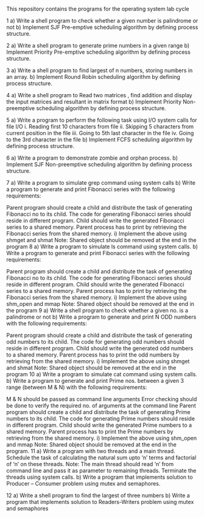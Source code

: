 This repository contains the programs for the operating system lab cycle

1 a) Write a shell program to check whether a given number is palindrome or not b) Implement SJF Pre-emptive scheduling algorithm by defining process structure.

2 a) Write a shell program to generate prime numbers in a given range b) Implement Priority Pre-emptive scheduling algorithm by defining process structure.

3 a) Write a shell program to find largest of n numbers, storing numbers in an array. b) Implement Round Robin scheduling algorithm by defining process structure.

4 a) Write a shell program to Read two matrices , find addition and display the input matrices and resultant in matrix format b) Implement Priority Non-preemptive scheduling algorithm by defining process structure.

5 a) Write a program to perform the following task using I/O system calls for file I/O i. Reading first 10 characters from file ii. Skipping 5 characters from current position in the file iii. Going to 5th last character in the file iv. Going to the 3rd character in the file b) Implement FCFS scheduling algorithm by defining process structure.

6 a) Write a program to demonstrate zombie and orphan process. b) Implement SJF Non-preemptive scheduling algorithm by defining process structure.

7 a) Write a program to simulate grep command using system calls b) Write a program to generate and print Fibonacci series with the following requirements:

Parent program should create a child and distribute the task of generating Fibonacci no to its child.
The code for generating Fibonacci series should reside in different program.
Child should write the generated Fibonacci series to a shared memory.
Parent process has to print by retrieving the Fibonacci series from the shared memory. i) Implement the above using shmget and shmat Note: Shared object should be removed at the end in the program
8 a) Write a program to simulate ls command using system calls. b) Write a program to generate and print Fibonacci series with the following requirements:

Parent program should create a child and distribute the task of generating Fibonacci no to its child.
The code for generating Fibonacci series should reside in different program.
Child should write the generated Fibonacci series to a shared memory.
Parent process has to print by retrieving the Fibonacci series from the shared memory. i) Implement the above using shm_open and mmap Note: Shared object should be removed at the end in the program
9 a) Write a shell program to check whether a given no. is a palindrome or not b) Write a program to generate and print N ODD numbers with the following requirements:

Parent program should create a child and distribute the task of generating odd numbers to its child.
The code for generating odd numbers should reside in different program.
Child should write the generated odd numbers to a shared memory.
Parent process has to print the odd numbers by retrieving from the shared memory. i) Implement the above using shmget and shmat Note: Shared object should be removed at the end in the program
10 a) Write a program to simulate cat command using system calls. b) Write a program to generate and print Prime nos. between a given 3 range (between M & N) with the following requirements:

M & N should be passed as command line arguments
Error checking should be done to verify the required no. of arguments at the command line
Parent program should create a child and distribute the task of generating Prime numbers to its child.
The code for generating Prime numbers should reside in different program.
Child should write the generated Prime numbers to a shared memory.
Parent process has to print the Prime numbers by retrieving from the shared memory. i) Implement the above using shm_open and mmap Note: Shared object should be removed at the end in the program.
11 a) Write a program with two threads and a main thread. Schedule the task of calculating the natural sum upto ‘n’ terms and factorial of ‘n’ on these threads. Note: The main thread should read ‘n’ from command line and pass it as parameter to remaining threads. Terminate the threads using system calls. b) Write a program that implements solution to Producer – Consumer problem using mutex and semaphores.

12 a) Write a shell program to find the largest of three numbers b) Write a program that implements solution to Readers-Writers problem using mutex and semaphores
